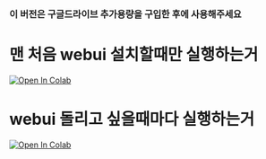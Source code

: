 ### 이 버전은 구글드라이브 추가용량을 구입한 후에 사용해주세요

# 맨 처음 webui 설치할때만 실행하는거

[![Open In Colab](https://colab.research.google.com/assets/colab-badge.svg)](https://colab.research.google.com/github/yangcurve/free-sdw/blob/han/install.ipynb)

# webui 돌리고 싶을때마다 실행하는거

[![Open In Colab](https://colab.research.google.com/assets/colab-badge.svg)](https://colab.research.google.com/github/yangcurve/free-sdw/blob/han/run.ipynb)
